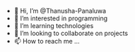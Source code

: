 - 👋 Hi, I’m @Thanusha-Panaluwa
- 👀 I’m interested in programming
- 🌱 I’m learning technologies 
- 💞️ I’m looking to collaborate on projects
- 📫 How to reach me ...

<!---
Thanusha-Panaluwa/Thanusha-Panaluwa is a ✨ special ✨ repository because its `README.md` (this file) appears on your GitHub profile.
You can click the Preview link to take a look at your changes.
--->
